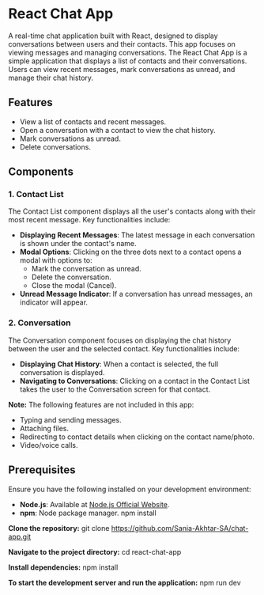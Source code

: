 # React Chat App

A real-time chat application built with React, designed to display conversations between users and their contacts. This app focuses on viewing messages and managing conversations.
The React Chat App is a simple application that displays a list of contacts and their conversations. Users can view recent messages, mark conversations as unread, and manage their chat history. 

## Features

- View a list of contacts and recent messages.
- Open a conversation with a contact to view the chat history.
- Mark conversations as unread.
- Delete conversations.

## Components

### 1. Contact List

The Contact List component displays all the user's contacts along with their most recent message. Key functionalities include:

- **Displaying Recent Messages**: The latest message in each conversation is shown under the contact's name.
- **Modal Options**: Clicking on the three dots next to a contact opens a modal with options to:
  - Mark the conversation as unread.
  - Delete the conversation.
  - Close the modal (Cancel).
- **Unread Message Indicator**: If a conversation has unread messages, an indicator will appear. 

### 2. Conversation

The Conversation component focuses on displaying the chat history between the user and the selected contact. Key functionalities include:

- **Displaying Chat History**: When a contact is selected, the full conversation is displayed.
- **Navigating to Conversations**: Clicking on a contact in the Contact List takes the user to the Conversation screen for that contact.

**Note:** The following features are not included in this app:
- Typing and sending messages.
- Attaching files.
- Redirecting to contact details when clicking on the contact name/photo.
- Video/voice calls.

## Prerequisites

Ensure you have the following installed on your development environment:

- **Node.js**: Available at [Node.js Official Website](https://nodejs.org/).
- **npm**: Node package manager.
  npm install 

**Clone the repository:**
git clone https://github.com/Sania-Akhtar-SA/chat-app.git

**Navigate to the project directory:**
cd react-chat-app

**Install dependencies:**
npm install

**To start the development server and run the application:**
npm run dev
